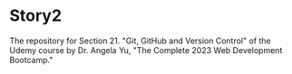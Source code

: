 # Story2
The repository for Section 21. "Git, GitHub and Version Control" of the Udemy course by Dr. Angela Yu, "The Complete 2023 Web Development Bootcamp."
